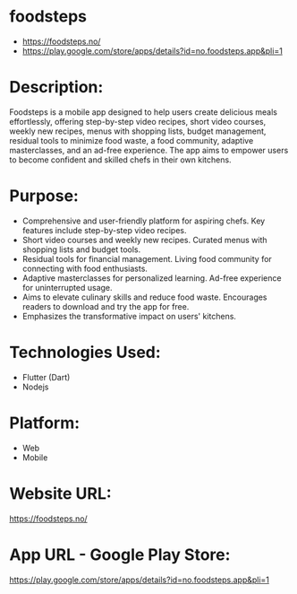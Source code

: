 # foodsteps
-  https://foodsteps.no/
-  https://play.google.com/store/apps/details?id=no.foodsteps.app&pli=1

# Description:
Foodsteps is a mobile app designed to help users create delicious meals effortlessly, offering step-by-step video recipes, short video courses, weekly new recipes, menus with shopping lists, budget management, residual tools to minimize food waste, a food community, adaptive masterclasses, and an ad-free experience. The app aims to empower users to become confident and skilled chefs in their own kitchens. 

# Purpose: 
- Comprehensive and user-friendly platform for aspiring chefs. Key features include step-by-step video recipes.
- Short video courses and weekly new recipes. Curated menus with shopping lists and budget tools.
- Residual tools for financial management. Living food community for connecting with food enthusiasts.
- Adaptive masterclasses for personalized learning. Ad-free experience for uninterrupted usage.
- Aims to elevate culinary skills and reduce food waste. Encourages readers to download and try the app for free.
- Emphasizes the transformative impact on users' kitchens.

# Technologies Used:
- Flutter (Dart)
- Nodejs

# Platform:
- Web
- Mobile
  
# Website URL:
https://foodsteps.no/ 

# App URL - Google Play Store:
https://play.google.com/store/apps/details?id=no.foodsteps.app&pli=1

